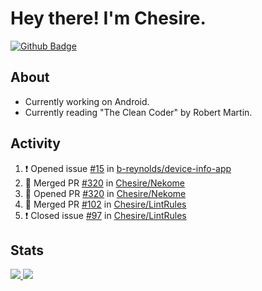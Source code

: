 # Hey there! I'm Chesire.

[![Github Badge](https://img.shields.io/badge/-Github-000?style=flat-square&logo=Github&logoColor=white&link=https://github.com/chesire)](https://github.com/chesire)

## About
<!-- Uses https://github.com/Chesire/natemoo-re -->
* Currently working on Android.
* Currently reading "The Clean Coder" by Robert Martin.
<!--
* Currently listening to: 
<a href="https://natemoo-re-iirbxe7wf.vercel.app/now-playing?open">
    <img src="https://natemoo-re-iirbxe7wf.vercel.app/now-playing" width="256" height="64" alt="Now Playing">
</a>  
-->

## Activity
<!-- Uses https://github.com/jamesgeorge007/github-activity-readme -->
<!--START_SECTION:activity-->
1. ❗️ Opened issue [#15](https://github.com/b-reynolds/device-info-app/issues/15) in [b-reynolds/device-info-app](https://github.com/b-reynolds/device-info-app)
2. 🎉 Merged PR [#320](https://github.com/Chesire/Nekome/pull/320) in [Chesire/Nekome](https://github.com/Chesire/Nekome)
3. 💪 Opened PR [#320](https://github.com/Chesire/Nekome/pull/320) in [Chesire/Nekome](https://github.com/Chesire/Nekome)
4. 🎉 Merged PR [#102](https://github.com/Chesire/LintRules/pull/102) in [Chesire/LintRules](https://github.com/Chesire/LintRules)
5. ❗️ Closed issue [#97](https://github.com/Chesire/LintRules/issues/97) in [Chesire/LintRules](https://github.com/Chesire/LintRules)
<!--END_SECTION:activity-->

## Stats
<a href="https://github-readme-stats.vercel.app/api/top-langs/?username=chesire&theme=tokyonight">
    <img src="https://github-readme-stats.vercel.app/api/top-langs/?username=chesire&layout=compact&theme=tokyonight" >
</a>
<a href="https://github-readme-stats.vercel.app/api?username=chesire&show_icons=true&theme=tokyonight">
    <img src="https://github-readme-stats.vercel.app/api?username=chesire&show_icons=true&theme=tokyonight" >
</a>  
